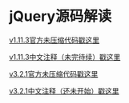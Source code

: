 # jQuery源码解读
[v1.11.3官方未压缩代码戳这里](official/jquery_v1.11.3_official.js)

[v1.11.3中文注释（未完待续）戳这里](myRead/jquery_v1.11.3_myRead.js)

[v3.2.1官方未压缩代码戳这里](official/jquery_v3.2.1_official.js)

[v3.2.1中文注释（还未开始）戳这里](myRead/jquery_v3.2.1_myRead.js)